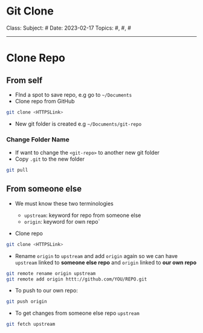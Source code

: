 # Git Clone
Class: 
Subject: #
Date: 2023-02-17
Topics: #, #, # 

---

# Clone Repo

## From self
- FInd a spot to save repo, e.g go to `~/Documents`
- Clone repo from GitHub
```bash
git clone <HTTPSLink>
```
- New git folder is created e.g `~/Documents/git-repo`

### Change Folder Name
- If want to change the `<git-repo>` to another new git folder
- Copy `.git` to the new folder
```zsh
git pull
``` 

## From someone else

- We must know these two terminologies
	- `upstream`: keyword for repo from someone else
	- `origin`: keyword for own repo`

- Clone repo
```bash
git clone <HTTPSLink>
```

- Rename `origin` to `upstream` and add `origin` again so we can have `upstream` linked to **someone else repo** and `origin` linked to **our own repo**
```bash
git remote rename origin upstream
git remote add origin httt://github.com/YOU/REPO.git
```

- To push to our own repo:
```bash
git push origin
```

- To get changes from someone else repo `upstream`
```bash
git fetch upstream
```